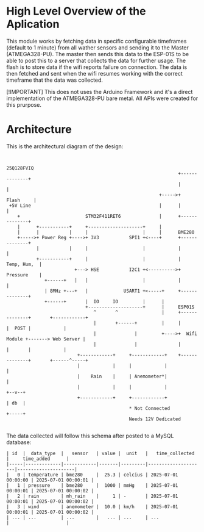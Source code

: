 # High Level Overview of the Aplication

This module works by fetching data in specific configurable timeframes (default to 1 minute) from all wather sensors and sending it to the Master (ATMEGA328-PU).
The master then sends this data to the ESP-01S to be able to post this to a server that collects the data for further usage.
The flash is to store data if the wifi reports failure on connection. The data is then fetched and sent when the wifi resumes working with the correct timeframe that the data was collected.

[!IMPORTANT]
This does not uses the Arduino Framework and it's a direct implementation of the ATMEGA328-PU bare metal. All APIs were created for this prurpose.

# Architecture
This is the architectural diagram of the design:
```

                                                               25Q128FVIQ
                                                               +--------------+
                                                               |              |
                                                        +----->+    Flash     |
 +5V Line                                               |      |              |
    +                        STM32F411RET6              |      +--------------+
    |      +-----------+     +--------------------+     |
    |      |           |     |                    |     |      BME280
    +----->+ Power Reg +---->+ 3V3           SPI1 +<----+      +--------------+
           |           |     |                    |            |              |
           +-----------+     |                    |            |  Temp, Hum,  |
                         +---> HSE           I2C1 +<---------->+  Pressure    |
              +------+   |   |                    |            |              |
              | 8MHz +---+   |             USART1 +<-----+     +--------------+
              +------+       |  IO     IO         |      |
                             +--------------------+      |     ESP01S
                                ^       ^                |     +--------------+       +------------+
                                |       +------+         |     |              |  POST |            |
                                |              |         +---->+  Wifi Module +-------> Web Server |
                                |              |               |              |       |            |
                          +------------+     +------------+    +--------------+       +------^-----+
                          |            |     |            |                                  |
                          |    Rain    |     | Anemometer*|                                  |
                          |            |     |            |                               +--v--+
                          +------------+     +------------+                               | db  |
                                             * Not Connected                              +-----+
                                             Needs 12V Dedicated


```

The data collected will follow this schema after posted to a MySQL database:

```
| id  |  data_type  |   sensor   | value |  unit   |   time_collected    |     time_added      |
|-----|-------------|------------|-------|---------|---------------------|---------------------|
|   0 | temperature | bme280     |  25.3 | celcius | 2025-07-01 00:00:00 | 2025-07-01 00:00:01 |
|   1 | pressure    | bme280     |  1000 | mmHg    | 2025-07-01 00:00:01 | 2025-07-01 00:00:02 |
|   2 | rain        | mh_rain    |     1 | -       | 2025-07-01 00:00:01 | 2025-07-01 00:00:02 |
|   3 | wind        | anemometer |  10.0 | km/h    | 2025-07-01 00:00:01 | 2025-07-01 00:00:02 |
| ... | ...         | ...        |   ... | ...     | ...                 |                     |

```

